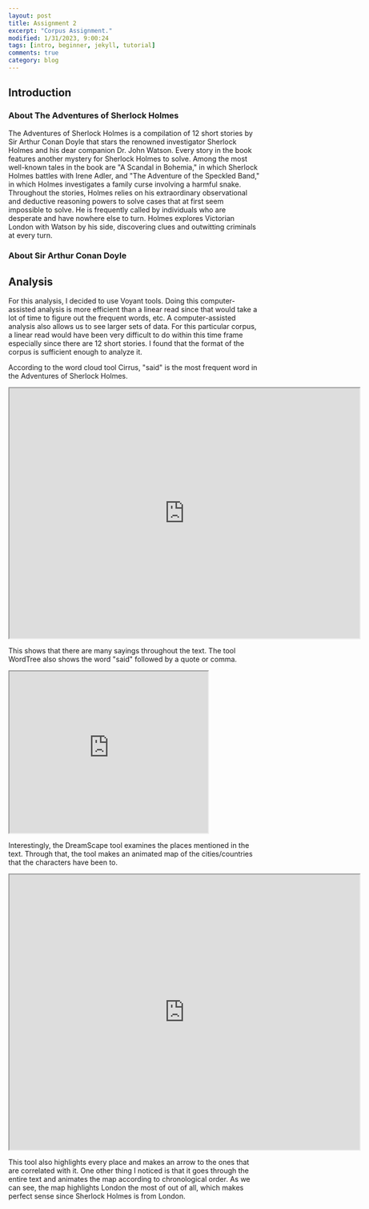 ```yaml
---
layout: post
title: Assignment 2
excerpt: "Corpus Assignment."
modified: 1/31/2023, 9:00:24
tags: [intro, beginner, jekyll, tutorial]
comments: true
category: blog
---
```



## Introduction

### About The Adventures of Sherlock Holmes

The Adventures of Sherlock Holmes is a compilation of 12 short stories by Sir Arthur Conan Doyle that stars the renowned investigator Sherlock Holmes and his dear companion Dr. John Watson. Every story in the book features another mystery for Sherlock Holmes to solve. Among the most well-known tales in the book are "A Scandal in Bohemia," in which Sherlock Holmes battles with Irene Adler, and "The Adventure of the Speckled Band," in which Holmes investigates a family curse involving a harmful snake. Throughout the stories, Holmes relies on his extraordinary observational and deductive reasoning powers to solve cases that at first seem impossible to solve. He is frequently called by individuals who are desperate and have nowhere else to turn. Holmes explores Victorian London with Watson by his side, discovering clues and outwitting criminals at every turn.


### About Sir Arthur Conan Doyle


## Analysis
For this analysis, I decided to use Voyant tools. Doing this computer-assisted analysis is more efficient than a linear read since that would take a lot of time to figure out the frequent words, etc. A computer-assisted analysis also allows us to see larger sets of data. For this particular corpus, a linear read would have been very difficult to do within this time frame especially since there are 12 short stories. I found that the format of the corpus is sufficient enough to analyze it. 

According to the word cloud tool Cirrus, "said" is the most frequent word in the Adventures of Sherlock Holmes. 

<iframe style='width: 700px; height: 500px;' src='https://voyant-tools.org/tool/Cirrus/?view=Cirrus&corpus=86b0cafca92dbaf5e71d4cb70e4f37ea'></iframe>

This shows that there are many sayings throughout the text. The tool WordTree also shows the word "said" followed by a quote or comma. 

<iframe style='width: 397px; height: 323px;' src='https://voyant-tools.org/tool/WordTree/?query=said&corpus=86b0cafca92dbaf5e71d4cb70e4f37ea'></iframe>

Interestingly, the DreamScape tool examines the places mentioned in the text. Through that, the tool makes an animated map of the cities/countries that the characters have been to.

<iframe style='width: 700px; height: 550px;' src='https://voyant-tools.org/tool/DreamScape/?view=DreamScape&corpus=86b0cafca92dbaf5e71d4cb70e4f37ea'></iframe>

This tool also highlights every place and makes an arrow to the ones that are correlated with it. One other thing I noticed is that it goes through the entire text and animates the map according to chronological order. As we can see, the map highlights London the most of out of all, which makes perfect sense since Sherlock Holmes is from London. 
